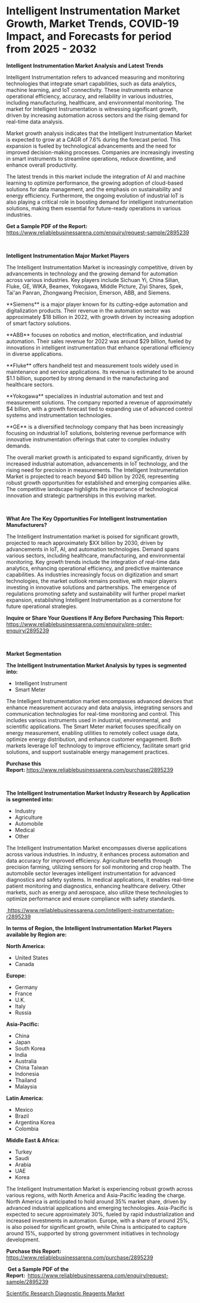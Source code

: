 <p><h1>Intelligent Instrumentation Market Growth, Market Trends, COVID-19 Impact, and Forecasts for period from 2025 - 2032</h1></p><p><strong>Intelligent Instrumentation Market Analysis and Latest Trends</strong></p>
<p><p>Intelligent Instrumentation refers to advanced measuring and monitoring technologies that integrate smart capabilities, such as data analytics, machine learning, and IoT connectivity. These instruments enhance operational efficiency, accuracy, and reliability in various industries, including manufacturing, healthcare, and environmental monitoring. The market for Intelligent Instrumentation is witnessing significant growth, driven by increasing automation across sectors and the rising demand for real-time data analysis.</p><p>Market growth analysis indicates that the Intelligent Instrumentation Market is expected to grow at a CAGR of 7.6% during the forecast period. This expansion is fueled by technological advancements and the need for improved decision-making processes. Companies are increasingly investing in smart instruments to streamline operations, reduce downtime, and enhance overall productivity.</p><p>The latest trends in this market include the integration of AI and machine learning to optimize performance, the growing adoption of cloud-based solutions for data management, and the emphasis on sustainability and energy efficiency. Furthermore, the ongoing evolution of industrial IoT is also playing a critical role in boosting demand for intelligent instrumentation solutions, making them essential for future-ready operations in various industries.</p></p>
<p><strong>Get a Sample PDF of the Report:&nbsp;</strong> <a href="https://www.reliablebusinessarena.com/enquiry/request-sample/2895239?utm_campaign=2195&utm_medium=2&utm_source=Github&utm_content=ia&utm_term=15032025&utm_id=intelligent-instrumentation">https://www.reliablebusinessarena.com/enquiry/request-sample/2895239</a></p>
<p>&nbsp;</p>
<p><strong>Intelligent Instrumentation Major Market Players</strong></p>
<p><p>The Intelligent Instrumentation Market is increasingly competitive, driven by advancements in technology and the growing demand for automation across various industries. Key players include Sichuan Yi, China Silian, Fluke, GE, WIKA, Beamex, Yokogawa, Middle Picture, Ziyi Shares, Spek, Tai'an Panran, Zhongwang Precision, Emerson, ABB, and Siemens.</p><p>**Siemens** is a major player known for its cutting-edge automation and digitalization products. Their revenue in the automation sector was approximately $18 billion in 2022, with growth driven by increasing adoption of smart factory solutions.</p><p>**ABB** focuses on robotics and motion, electrification, and industrial automation. Their sales revenue for 2022 was around $29 billion, fueled by innovations in intelligent instrumentation that enhance operational efficiency in diverse applications.</p><p>**Fluke** offers handheld test and measurement tools widely used in maintenance and service applications. Its revenue is estimated to be around $1.1 billion, supported by strong demand in the manufacturing and healthcare sectors.</p><p>**Yokogawa** specializes in industrial automation and test and measurement solutions. The company reported a revenue of approximately $4 billion, with a growth forecast tied to expanding use of advanced control systems and instrumentation technologies.</p><p>**GE** is a diversified technology company that has been increasingly focusing on industrial IoT solutions, bolstering revenue performance with innovative instrumentation offerings that cater to complex industry demands.</p><p>The overall market growth is anticipated to expand significantly, driven by increased industrial automation, advancements in IoT technology, and the rising need for precision in measurements. The Intelligent Instrumentation Market is projected to reach beyond $40 billion by 2026, representing robust growth opportunities for established and emerging companies alike. The competitive landscape highlights the importance of technological innovation and strategic partnerships in this evolving market.</p></p>
<p>&nbsp;</p>
<p><strong>What Are The Key Opportunities For Intelligent Instrumentation Manufacturers?</strong></p>
<p><p>The Intelligent Instrumentation market is poised for significant growth, projected to reach approximately $XX billion by 2030, driven by advancements in IoT, AI, and automation technologies. Demand spans various sectors, including healthcare, manufacturing, and environmental monitoring. Key growth trends include the integration of real-time data analytics, enhancing operational efficiency, and predictive maintenance capabilities. As industries increasingly focus on digitization and smart technologies, the market outlook remains positive, with major players investing in innovative solutions and partnerships. The emergence of regulations promoting safety and sustainability will further propel market expansion, establishing Intelligent Instrumentation as a cornerstone for future operational strategies.</p></p>
<p><strong>Inquire or Share Your Questions If Any Before Purchasing This Report:</strong> <a href="https://www.reliablebusinessarena.com/enquiry/pre-order-enquiry/2895239?utm_campaign=2195&utm_medium=2&utm_source=Github&utm_content=ia&utm_term=15032025&utm_id=intelligent-instrumentation">https://www.reliablebusinessarena.com/enquiry/pre-order-enquiry/2895239</a></p>
<p>&nbsp;</p>
<p><strong>Market Segmentation</strong></p>
<p><strong>The Intelligent Instrumentation Market Analysis by types is segmented into:</strong></p>
<p><ul><li>Intelligent Instrument</li><li>Smart Meter</li></ul></p>
<p><p>The Intelligent Instrumentation market encompasses advanced devices that enhance measurement accuracy and data analysis, integrating sensors and communication technologies for real-time monitoring and control. This includes various instruments used in industrial, environmental, and scientific applications. The Smart Meter market focuses specifically on energy measurement, enabling utilities to remotely collect usage data, optimize energy distribution, and enhance customer engagement. Both markets leverage IoT technology to improve efficiency, facilitate smart grid solutions, and support sustainable energy management practices.</p></p>
<p><strong>Purchase this Report:&nbsp;</strong><a href="https://www.reliablebusinessarena.com/purchase/2895239?utm_campaign=2195&utm_medium=2&utm_source=Github&utm_content=ia&utm_term=15032025&utm_id=intelligent-instrumentation">https://www.reliablebusinessarena.com/purchase/2895239</a></p>
<p>&nbsp;</p>
<p><strong>The Intelligent Instrumentation Market Industry Research by Application is segmented into:</strong></p>
<p><ul><li>Industry</li><li>Agriculture</li><li>Automobile</li><li>Medical</li><li>Other</li></ul></p>
<p><p>The Intelligent Instrumentation Market encompasses diverse applications across various industries. In industry, it enhances process automation and data accuracy for improved efficiency. Agriculture benefits through precision farming, utilizing sensors for soil monitoring and crop health. The automobile sector leverages intelligent instrumentation for advanced diagnostics and safety systems. In medical applications, it enables real-time patient monitoring and diagnostics, enhancing healthcare delivery. Other markets, such as energy and aerospace, also utilize these technologies to optimize performance and ensure compliance with safety standards.</p></p>
<p><a href="https://www.reliablebusinessarena.com/intelligent-instrumentation-r2895239?utm_campaign=2195&utm_medium=2&utm_source=Github&utm_content=ia&utm_term=15032025&utm_id=intelligent-instrumentation">&nbsp;https://www.reliablebusinessarena.com/intelligent-instrumentation-r2895239</a></p>
<p><strong>In terms of Region, the Intelligent Instrumentation Market Players available by Region are:</strong></p>
<p>
    <p> <strong> North America: </strong>
        <ul>
            <li>United States</li>
            <li>Canada</li>
        </ul>
        </p> 
    <p> <strong> Europe: </strong>
        <ul>
            <li>Germany</li>
            <li>France</li>
            <li>U.K.</li>
            <li>Italy</li>
            <li>Russia</li>
        </ul>
        </p> 
    <p> <strong> Asia-Pacific: </strong>
        <ul>
            <li>China</li>
            <li>Japan</li>
            <li>South Korea</li>
            <li>India</li>
            <li>Australia</li>
            <li>China Taiwan</li>
            <li>Indonesia</li>
            <li>Thailand</li>
            <li>Malaysia</li>
        </ul>
        </p> 
    <p> <strong> Latin America: </strong>
        <ul>
            <li>Mexico</li>
            <li>Brazil</li>
            <li>Argentina Korea</li>
            <li>Colombia</li>
        </ul>
        </p> 
    <p> <strong> Middle East & Africa: </strong>
        <ul>
            <li>Turkey</li>
            <li>Saudi</li>
            <li>Arabia</li>
            <li>UAE</li>
            <li>Korea</li>
        </ul>
    </p>
    </p>
<p><p>The Intelligent Instrumentation Market is experiencing robust growth across various regions, with North America and Asia-Pacific leading the charge. North America is anticipated to hold around 35% market share, driven by advanced industrial applications and emerging technologies. Asia-Pacific is expected to secure approximately 30%, fueled by rapid industrialization and increased investments in automation. Europe, with a share of around 25%, is also poised for significant growth, while China is anticipated to capture around 15%, supported by strong government initiatives in technology development.</p></p>
<p><strong>Purchase this Report: </strong><a href="https://www.reliablebusinessarena.com/purchase/2895239?utm_campaign=2195&utm_medium=2&utm_source=Github&utm_content=ia&utm_term=15032025&utm_id=intelligent-instrumentation">https://www.reliablebusinessarena.com/purchase/2895239</a></p>
<p>&nbsp;<strong>Get a Sample PDF of the Report:&nbsp;&nbsp;</strong><a href="https://www.reliablebusinessarena.com/enquiry/request-sample/2895239?utm_campaign=2195&utm_medium=2&utm_source=Github&utm_content=ia&utm_term=15032025&utm_id=intelligent-instrumentation">https://www.reliablebusinessarena.com/enquiry/request-sample/2895239</a></p>
<p><strong></strong></p>
<p><p><a href="https://github.com/JakirUddin511/Market-Research-Report-List-2/blob/main/scientific-research-diagnostic-reagents-market.md?utm_campaign=2195&utm_medium=2&utm_source=Github&utm_content=ia&utm_term=15032025&utm_id=intelligent-instrumentation">Scientific Research Diagnostic Reagents Market</a></p></p>